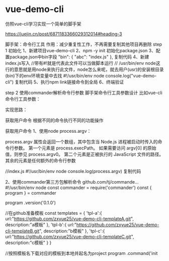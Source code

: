 # vue-demo-cli
仿照vue-cli学习实现一个简单的脚手架

https://juejin.cn/post/6871183366029312014#heading-3

脚手架：命令行工具
作用：减少重复性工作，不再需要复制其他项目再删除
step 1 初始化
1、新建项目vue-demo-cli
2、npm -y init 初始化package.json
3、配置package.json中bin字段
 "bin": {
    "abc": "index.js"
  },
复制代码
4、新建index.js写入
//带有#!就是代表此文件可以当做脚本运行
// /usr/bin/env node这行的意思就是用node来执行此文件，node怎么来呢，就去用户(usr)的安装根目录(bin)下的env环境变量中去找
#!/usr/bin/env node
console.log("vue-demo-cli")
复制代码
5、执行npm link链接命令到全局
6、终端验证

step 2 使用commander解析命令行参数
脚手架命令行工具参数设计
比如vue-cli命令行工具参数：

实现思路：

获取用户命令
根据不同的命令执行不同的功能操作

获取用户命令
1、使用node process.argv：

process.argv 属性会返回一个数组，其中包含当 Node.js 进程被启动时传入的命令行参数。 第一个元素是 process.execPath。 如果需要访问 argv[0] 的原始值，则参见 process.argv0。 第二个元素是正被执行的 JavaScript 文件的路径。 其余的元素是任何额外的命令行参数

//index.js
#!/usr/bin/env node
console.log(process.argv)
复制代码

2、使用commander第三方包解析命令 github.com/tj/commande…
#!/usr/bin/env node
const commander  =  require('commander')
const { program } = commander

program
  .version('0.1.0')

//在github准备模板
const templates = {
    'tpl-a':{
        url:"https://github.com/zxyue25/vue-demo-cli-templateA.git",
        description:"a模板"
    },
    'tpl-b':{
        url:"https://github.com/zxyue25/vue-demo-cli-templateB.git",
        description:"b模板"
    },
    'tpl-c':{
        url:"https://github.com/zxyue25/vue-demo-cli-templateC.git",
        description:"c模板"
    }
}

//按照模板名下载对应的模板到本地并起名为project
program
  .command('init <template> <project>')
  .description('初始化项目模板')
  .action((templateName, projectName) => {
      console.log(templateName)
      console.log(projectName)
  });

program
  .command('list')
  .description('查看所有可用模板')
  .action((templateName, projectName) => {
      for(let key in templates){
          console.log(key + '   url:' + templates[key].url)
      }
  });

program.parse(process.argv);
复制代码
step 3 根据指定模板名、项目名下载模板
使用第三方包download-git-repo下载模板
//npm install download-git-repo
const download = require('download-git-repo')

//在github准备模板
const templates = {
    'tpl-a':{
        url:"https://github.com/zxyue25/vue-demo-cli-templateA.git",
        downloadUrl:"https://github.com:zxyue25/vue-demo-cli-templateA#master",
        description:"a模板"
    },
    'tpl-b':{
        url:"https://github.com/zxyue25/vue-demo-cli-templateB.git",
        downloadUrl:"https://github.com:zxyue25/vue-demo-cli-templateB#master",
        description:"b模板"
    },
    'tpl-c':{
        url:"https://github.com/zxyue25/vue-demo-cli-templateC.git",
        downloadUrl:"https://github.com:zxyue25/vue-demo-cli-templateC#master",
        description:"c模板"
    }
}

//按照模板名下载对应的模板到本地并起名为project
program
  .command('init <template> <project>')
  .description('初始化项目模板')
  .action((templateName, projectName) => {
  	const { downloadUrl } = templates[templateName]
    // downloadUrl:"https://github.com:zxyue25/vue-demo-cli-templateC#master",
    // 仓库地址:用户名/项目名#分支名
    download(downloadUrl, projectName, {clone: true}, (err) => {
    	if(err){
        	console.log("下载失败")
        }else{
        	console.log("下载成功")
        }
    })
  });
复制代码

step 4 命令行交互
实现思路：

把项目下的package.json文件读取出来
使用向导的方式采集用户输入的值**(inquirer)**
使用模板引擎把用户输入的数据解析到package.json文件中**(handerbars)**
把解析之后的结果重新写到package.json中

//模板A项目工程 新增package.json
{
  "name": "{{ name }}",
  "version": "1.0.0",
  "description": "{{ description }}",
  "main": "index.js",
  "dependencies": {
    "commander": "^6.1.0",
    "download-git-repo": "^3.0.2"
  },
  "devDependencies": {},
  "scripts": {
    "test": "echo \"Error: no test specified\" && exit 1"
  },
  "keywords": [],
  "author": "{{ author }}",
  "license": "ISC",
  "bin": {
    "cli": "index.js"
  }
}
复制代码
//index.js
const handlebars = require('handlebars')
const inquirer = require('inquirer')
const fs = require('fs')

//按照模板名下载对应的模板到本地并起名为project
program
  .command('init <template> <project>')
  .description('初始化项目模板')
  .action((templateName, projectName) => {
      // 根据模板名下载对应的模板到本地

      const {downloadUrl} = templates[templateName]
      download(downloadUrl, projectName, {clone: true}, err => {
          if(err){
            return console.log("下载失败")
          }
          inquirer.prompt([
            {
                type: 'input',
                name: 'name',
                message: '请输入项目名称'
            },
            {
                type: 'input',
                name: 'description',
                message: '请输入项目简介'
            },
            {
                type: 'input',
                name: 'author',
                message: '请输入作者姓名'
            },
        ]).then((answers) => {
            const packagePath = `${projectName}/package.json`
            const packageContent = fs.readFileSync(packagePath,'utf-8')
            //使用handlebars解析模板引擎
            const packageResult = handlebars.compile(packageContent)(answers)
            //将解析后的结果重写到package.json文件中
            fs.writeFileSync(packagePath,packageResult)
            console.log('初始化模板成功')
          })
      })
  });
复制代码


step 5 使用ora增加下载中loading效果
const ora = require('ora')
...
  .action((templateName, projectName) => {
      // 下载之前做loading提示
      const spinner = ora('正在下载模板...').start();
      // 根据模板名下载对应的模板到本地
      const {downloadUrl} = temples[templateName]
      download(downloadUrl, projectName, {clone: true}, err => {
          if(err){
            spinner.fail()
            return 
          }
          spinner.succeed()
...
复制代码

step 6 使用chalk美化、log-symbols增加文本样式
const chalk = require('chalk')
console.log(logSymbols.success, chalk.yellow('初始化模板成功'))
console.log(logSymbols.error, chalk.red(err))
复制代码

step 7 npm发包
npmjs官网发包：

检索包名是否重名
将package.json中的name修改为发布到npm的包名（和本地工程项目名字无关）
打开控制台，npm login，在控制台登录npm
登陆成功后在项目下执行npm publish发布
发布成功本地npm install下载测试

作者：Jona79314
链接：https://juejin.cn/post/6871183366029312014
来源：掘金
著作权归作者所有。商业转载请联系作者获得授权，非商业转载请注明出处。